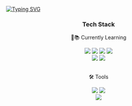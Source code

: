[![Typing SVG](https://readme-typing-svg.demolab.com?font=Fira+Code&pause=1000&width=435&lines=Hi%2C+i'm+Minseo)](https://git.io/typing-svg)


</div>
<div align=center>
	<h3>Tech Stack</h3>
	<p>📚 Currently Learning</p>
</div>

<div align="center">
	<img src="https://img.shields.io/badge/python-3776AB?style=flat&logo=python&logoColor=white" />
	<img src="https://img.shields.io/badge/HTML5-E34F26?style=flat&logo=HTML5&logoColor=white" />
	<img src="https://img.shields.io/badge/CSS3-1572B6?style=flat&logo=CSS3&logoColor=white" />
	<img src="https://img.shields.io/badge/JavaScript-F7DF1E?style=flat&logo=JavaScript&logoColor=white" />
	<br>
 	<img src="https://img.shields.io/badge/C++-A8B9CC?style=flat&logo=cplusplus&logoColor=white" />
  	<img src="https://img.shields.io/badge/C Sharp-239120?style=flat&logo=csharp&logoColor=white" />
	
</div>

<br>
<div align=center>
	<p>🛠 Tools</p>
</div>

<div align=center>
	<img src="https://img.shields.io/badge/Visual%20Studio%20Code-007ACC?style=flat&logo=VisualStudioCode&logoColor=white" />
	<img src="https://img.shields.io/badge/GitHub-181717?style=flat&logo=GitHub&logoColor=white" />
	<br>
	<img src="https://img.shields.io/badge/Xcode-147EFB?style=flat&logo=xcode&logoColor=white" />
</div>

